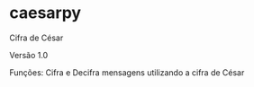 # caesarpy
Cifra de César

Versão 1.0

Funções: Cifra e Decifra mensagens utilizando a cifra de César

